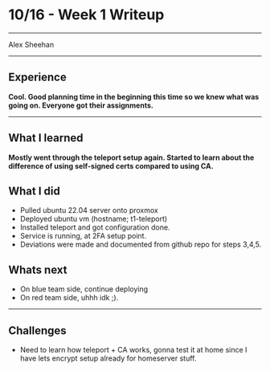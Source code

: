 # 10/16 - Week 1 Writeup

---

Alex Sheehan


---

## Experience

__Cool. Good planning time in the beginning this time so we knew what was going on. Everyone got their assignments.__

---

## What I learned

__Mostly went through the teleport setup again. Started to learn about the difference of using self-signed certs compared to using CA.__

## What I did

- Pulled ubuntu 22.04 server onto proxmox
- Deployed ubuntu vm (hostname; t1-teleport)
- Installed teleport and got configuration done. 
- Service is running, at 2FA setup point.
- Deviations were made and documented from github repo for steps 3,4,5.

## Whats next

- On blue team side, continue deploying
- On red team side, uhhh idk ;).

---

## Challenges

- Need to learn how teleport + CA works, gonna test it at home since I have lets encrypt setup already for homeserver stuff.


